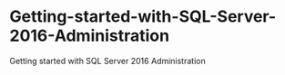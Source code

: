 # Getting-started-with-SQL-Server-2016-Administration
Getting started with SQL Server 2016 Administration
